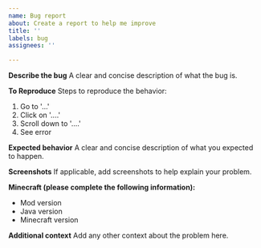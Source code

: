 ```yaml
---
name: Bug report
about: Create a report to help me improve
title: ''
labels: bug
assignees: ''

---
```


**Describe the bug**
A clear and concise description of what the bug is.

**To Reproduce**
Steps to reproduce the behavior:
1. Go to '...'
2. Click on '....'
3. Scroll down to '....'
4. See error

**Expected behavior**
A clear and concise description of what you expected to happen.

**Screenshots**
If applicable, add screenshots to help explain your problem.

**Minecraft (please complete the following information):**
 - Mod version
 - Java version
 - Minecraft version

**Additional context**
Add any other context about the problem here.
